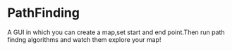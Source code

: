 # PathFinding
A GUI in which you can create a map,set start and end point.Then run path findng algorithms and watch them explore your map!
